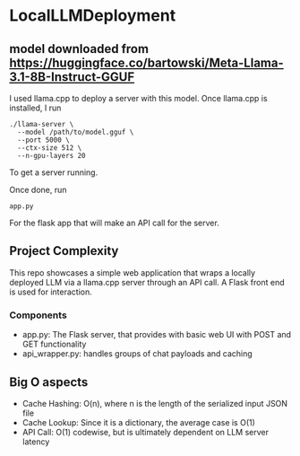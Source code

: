 # LocalLLMDeployment

## model downloaded from https://huggingface.co/bartowski/Meta-Llama-3.1-8B-Instruct-GGUF 
I used llama.cpp to deploy a server with this model. Once llama.cpp is installed, I run

```
./llama-server \
  --model /path/to/model.gguf \
  --port 5000 \
  --ctx-size 512 \
  --n-gpu-layers 20
```
To get a server running. 

Once done, run 
```
app.py
```
For the flask app that will make an API call for the server.

## Project Complexity
This repo showcases a simple web application that wraps a locally deployed LLM via a llama.cpp server through an API call. A Flask front end is used for interaction.

### Components
- app.py: The Flask server, that provides with basic web UI with POST and GET functionality
- api_wrapper.py: handles groups of chat payloads and caching

## Big O aspects
- Cache Hashing: O(n), where n is the length of the serialized input JSON file
- Cache Lookup: Since it is a dictionary, the average case is O(1)
- API Call: O(1) codewise, but is ultimately dependent on LLM server latency
